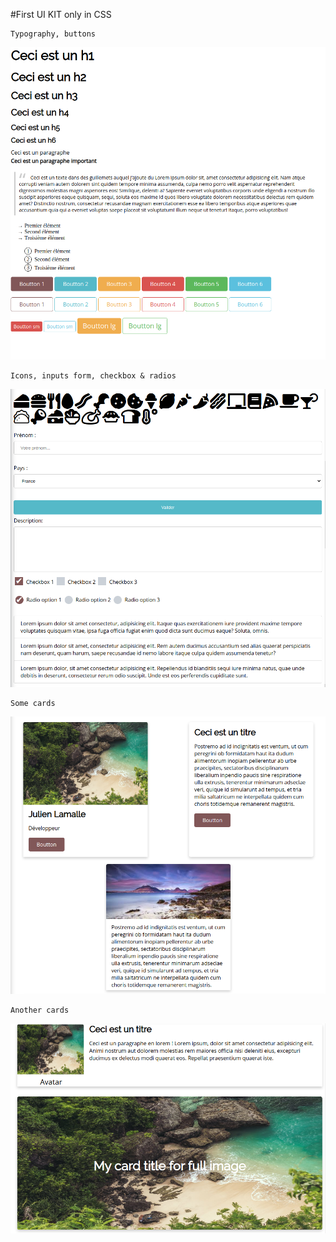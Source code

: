 #First UI KIT only in CSS

```
Typography, buttons 
```
![Alt text](images/typo_buttons.png?raw=true "Typo & buttons")


```
Icons, inputs form, checkbox & radios 
```

![Alt text](images/icons_inputs.png?raw=true "Typo & buttons")


```
Some cards 
```

![Alt text](images/some_cards.png?raw=true "Typo & buttons")

```
Another cards 
```

![Alt text](images/another_cards.png?raw=true "Typo & buttons")